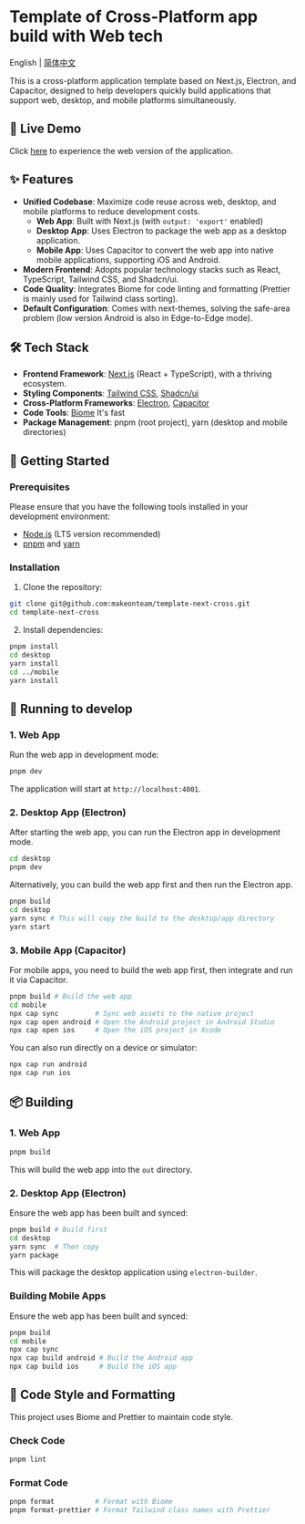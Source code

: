 # Template of Cross-Platform app build with Web tech

English | [简体中文](README.zh-CN.md)

This is a cross-platform application template based on Next.js, Electron, and Capacitor, designed to help developers quickly build applications that support web, desktop, and mobile platforms simultaneously.

## 🔗 Live Demo

Click [here](https://template-next-cross.vercel.app/boards) to experience the web version of the application.

## ✨ Features

- **Unified Codebase**: Maximize code reuse across web, desktop, and mobile platforms to reduce development costs.
  - **Web App**: Built with Next.js (with `output: 'export'` enabled)
  - **Desktop App**: Uses Electron to package the web app as a desktop application.
  - **Mobile App**: Uses Capacitor to convert the web app into native mobile applications, supporting iOS and Android.
- **Modern Frontend**: Adopts popular technology stacks such as React, TypeScript, Tailwind CSS, and Shadcn/ui.
- **Code Quality**: Integrates Biome for code linting and formatting (Prettier is mainly used for Tailwind class sorting).
- **Default Configuration**: Comes with next-themes, solving the safe-area problem (low version Android is also in Edge-to-Edge mode).

## 🛠️ Tech Stack

- **Frontend Framework**: [Next.js](https://nextjs.org/) (React + TypeScript), with a thriving ecosystem.
- **Styling Components**: [Tailwind CSS](https://tailwindcss.com/), [Shadcn/ui](https://ui.shadcn.com/)
- **Cross-Platform Frameworks**: [Electron](https://www.electronjs.org/), [Capacitor](https://capacitorjs.com/)
- **Code Tools**: [Biome](https://biomejs.dev/) It's fast
- **Package Management**: pnpm (root project), yarn (desktop and mobile directories)

## 🚀 Getting Started

### Prerequisites

Please ensure that you have the following tools installed in your development environment:

- [Node.js](https://nodejs.org/en/) (LTS version recommended)
- [pnpm](https://pnpm.io/installation) and [yarn](https://yarnpkg.com/getting-started/install)

### Installation

1. Clone the repository:

```bash
git clone git@github.com:makeonteam/template-next-cross.git
cd template-next-cross
```

2. Install dependencies:

```bash
pnpm install
cd desktop
yarn install
cd ../mobile
yarn install
```

## 🔧 Running to develop

### 1. Web App

Run the web app in development mode:

```bash
pnpm dev
```

The application will start at `http://localhost:4001`.

### 2. Desktop App (Electron)

After starting the web app, you can run the Electron app in development mode.

```bash
cd desktop
pnpm dev
```

Alternatively, you can build the web app first and then run the Electron app.

```bash
pnpm build
cd desktop
yarn sync # This will copy the build to the desktop/app directory
yarn start
```

### 3. Mobile App (Capacitor)

For mobile apps, you need to build the web app first, then integrate and run it via Capacitor.

```bash
pnpm build # Build the web app
cd mobile
npx cap sync         # Sync web assets to the native project
npx cap open android # Open the Android project in Android Studio
npx cap open ios     # Open the iOS project in Xcode
```

You can also run directly on a device or simulator:

```bash
npx cap run android
npx cap run ios
```

## 📦 Building

### 1. Web App

```bash
pnpm build
```

This will build the web app into the `out` directory.

### 2. Desktop App (Electron)

Ensure the web app has been built and synced:

```bash
pnpm build # Build first
cd desktop
yarn sync  # Then copy
yarn package
```

This will package the desktop application using `electron-builder`.

### Building Mobile Apps

Ensure the web app has been built and synced:

```bash
pnpm build
cd mobile
npx cap sync
npx cap build android # Build the Android app
npx cap build ios     # Build the iOS app
```

## 🧹 Code Style and Formatting

This project uses Biome and Prettier to maintain code style.

### Check Code

```bash
pnpm lint
```

### Format Code

```bash
pnpm format          # Format with Biome
pnpm format-prettier # Format Tailwind class names with Prettier
```
